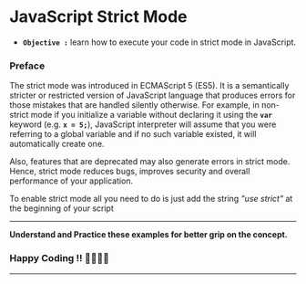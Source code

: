 # JavaScript Strict Mode

- **`Objective :`** learn how to execute your code in strict mode in JavaScript.

### Preface

The strict mode was introduced in ECMAScript 5 (ES5). It is a semantically stricter or restricted version of JavaScript language that produces errors for those mistakes that are handled silently otherwise. For example, in non-strict mode if you initialize a variable without declaring it using the **`var`** keyword (e.g. **`x = 5;`**), JavaScript interpreter will assume that you were referring to a global variable and if no such variable existed, it will automatically create one.

Also, features that are deprecated may also generate errors in strict mode. Hence, strict mode reduces bugs, improves security and overall performance of your application.

To enable strict mode all you need to do is just add the string _"use strict"_ at the beginning of your script

---

**Understand and Practice these examples for better grip on the concept.**

### Happy Coding !! 👍🏻✌🏻

---
